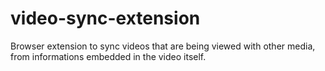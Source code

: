 # video-sync-extension
Browser extension to sync videos that are being viewed with other media, from informations embedded in the video itself.
